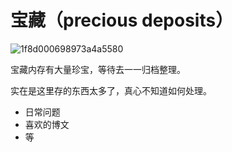 # 宝藏（precious deposits）
![1f8d000698973a4a5580](https://user-images.githubusercontent.com/3362121/40420311-a3931fc4-5eba-11e8-94e0-c76eb5fd4065.jpg)

宝藏内存有大量珍宝，等待去一一归档整理。


实在是这里存的东西太多了，真心不知道如何处理。

- 日常问题
- 喜欢的博文
- 等
